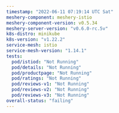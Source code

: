 ```yaml
---
timestamp: "2022-06-11 07:19:14 UTC Sat"
meshery-component: meshery-istio
meshery-component-version: v0.5.34
meshery-server-version: "v0.6.0-rc.5v"
k8s-distro: minikube
k8s-version: "v1.22.2"
service-mesh: istio
service-mesh-version: "1.14.1"
tests:
  pod/istiod: "Not Running"
  pod/details: "Not Running"
  pod/productpage: "Not Running"
  pod/ratings: "Not Running"
  pod/reviews-v1: "Not Running"
  pod/reviews-v2: "Not Running"
  pod/reviews-v3: "Not Running"
overall-status: "failing"
---
```

